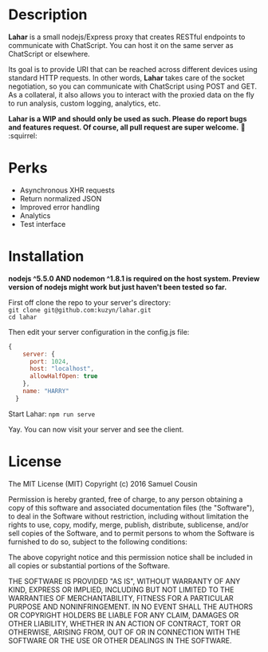 # Description
**Lahar** is a small nodejs/Express proxy that creates RESTful endpoints to communicate with ChatScript. You can host it on the same server as ChatScript or elsewhere.

Its goal is to provide URI that can be reached across different devices using standard HTTP requests. In other words, **Lahar** takes care of the socket negotiation, so you can communicate with ChatScript using POST and GET. As a collateral, it also allows you to interact with the proxied data on the fly to run analysis, custom logging, analytics, etc.

**Lahar is a WIP and should only be used as such. Please do report bugs and features request. Of course, all pull request are super welcome.** :ice_cream: :squirrel:
# Perks
* Asynchronous XHR requests
* Return normalized JSON
* Improved error handling
* Analytics
* Test interface

# Installation
**nodejs ^5.5.0 AND nodemon ^1.8.1 is required on the host system. Preview version of nodejs might work but just haven't been tested so far.**  

First off clone the repo to your server's directory:  
`git clone git@github.com:kuzyn/lahar.git`  
`cd lahar`

Then edit your server configuration in the config.js file:
```javascript
{
    server: {
      port: 1024,
      host: "localhost",
      allowHalfOpen: true
    },
    name: "HARRY"
  }
```

Start Lahar:
`npm run serve`

Yay. You can now visit your server and see the client.

# License
The MIT License (MIT)
Copyright (c) 2016 Samuel Cousin

Permission is hereby granted, free of charge, to any person obtaining a copy of this software and associated documentation files (the "Software"), to deal in the Software without restriction, including without limitation the rights to use, copy, modify, merge, publish, distribute, sublicense, and/or sell copies of the Software, and to permit persons to whom the Software is furnished to do so, subject to the following conditions:

The above copyright notice and this permission notice shall be included in all copies or substantial portions of the Software.

THE SOFTWARE IS PROVIDED "AS IS", WITHOUT WARRANTY OF ANY KIND, EXPRESS OR IMPLIED, INCLUDING BUT NOT LIMITED TO THE WARRANTIES OF MERCHANTABILITY, FITNESS FOR A PARTICULAR PURPOSE AND NONINFRINGEMENT. IN NO EVENT SHALL THE AUTHORS OR COPYRIGHT HOLDERS BE LIABLE FOR ANY CLAIM, DAMAGES OR OTHER LIABILITY, WHETHER IN AN ACTION OF CONTRACT, TORT OR OTHERWISE, ARISING FROM, OUT OF OR IN CONNECTION WITH THE SOFTWARE OR THE USE OR OTHER DEALINGS IN THE SOFTWARE.
